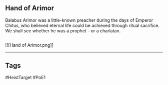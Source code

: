 ## Hand of Arimor
Balabus Arimor was a little-known preacher during the days of Emperor Chitus,
who believed eternal life could be achieved through ritual sacrifice.
We shall see whether he was a prophet - or a charlatan.
## 
![[Hand of Arimor.png]]

---
## Tags
#HeistTarget
#PoE1 
